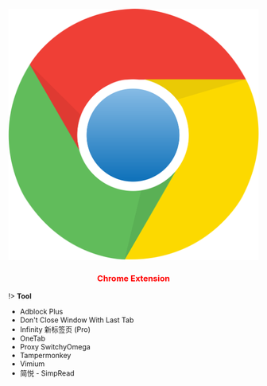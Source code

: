 <center>

![logo](../../media/chrome/logo.svg ':size=7%')

### <font color=red>Chrome Extension</font> <!-- {docsify-ignore} -->
</center>

!> **Tool**
- Adblock Plus
- Don't Close Window With Last Tab
- Infinity 新标签页 (Pro)
- OneTab
- Proxy SwitchyOmega
- Tampermonkey
- Vimium
- 简悦 - SimpRead